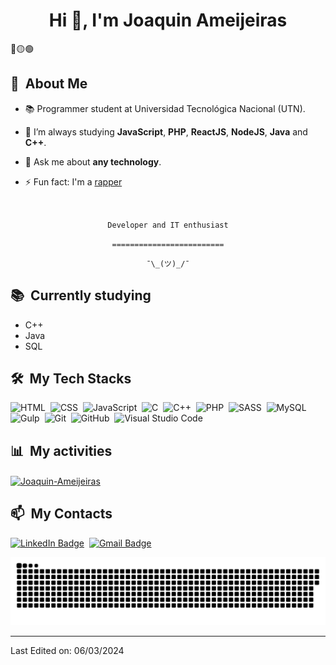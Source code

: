 <h1 align="center">Hi 👋, I'm Joaquin Ameijeiras</h1>

<div>
🔴🟡🟢

<br>

</div>


<div>

  ## 🧭 &nbsp;About Me

  - 📚 Programmer student at Universidad Tecnológica Nacional (UTN).
  <!-- - 🔭 I'm currently working on <a href="#">MyJob</a> -->

  - 🌱  I’m always studying **JavaScript**, **PHP**, **ReactJS**, **NodeJS**, **Java** and **C++**.

  - 💬 Ask me about **any technology**.

  - ⚡ Fun fact: I'm a <a href="https://en.wikipedia.org/wiki/Rapping">rapper</a>

  <br>
  

</div>


<div align="center">

  `Developer and IT enthusiast`
  <br>

  `=========================`
  <br>

  `¯\_(ツ)_/¯`
</div>


<div>

  ## 📚 &nbsp;Currently studying

  - C++
  - Java
  - SQL

</div>


<div>

  ## 🛠️ &nbsp;My Tech Stacks

  ![HTML](https://img.shields.io/badge/-HTML-0D1117?style=flat&logo=HTML5)&nbsp;
  ![CSS](https://img.shields.io/badge/-CSS-0D1117?style=flat&logo=CSS3&logoColor=1572B6)&nbsp;
  ![JavaScript](https://img.shields.io/badge/-JavaScript-0D1117?style=flat&logo=javascript)&nbsp;
  ![C](https://img.shields.io/badge/Programming_language-0D1117?logo=C)&nbsp;
  ![C++](https://img.shields.io/badge/C%2B%2B-0D1117?logo=C%2B%2B)&nbsp;
  ![PHP](https://img.shields.io/badge/PHP-0D1117?logo=PHP)&nbsp;
  ![SASS](https://img.shields.io/badge/SASS-0D1117?logo=SASS)&nbsp;
  ![MySQL](https://img.shields.io/badge/MySQL-0D1117?logo=MySQL)&nbsp;
  ![Gulp](https://img.shields.io/badge/Gulp-0D1117?logo=GULP)&nbsp;
  ![Git](https://img.shields.io/badge/-Git-0D1117?style=flat&logo=git)&nbsp;
  ![GitHub](https://img.shields.io/badge/-GitHub-0D1117?style=flat&logo=github)&nbsp;
  ![Visual Studio Code](https://img.shields.io/badge/-VS%20Code-0D1117?style=flat&logo=visual-studio-code&logoColor=007ACC)&nbsp;

</div>


<div>

  ## 📊 &nbsp;My activities
  <a href="https://github.com/Joaquin-Ameijeiras">
    <img align="center" alt="Joaquin-Ameijeiras" src="https://github-readme-stats.vercel.app/api/top-langs/?username=Joaquin-Ameijeiras&theme=midnight-purple&layout=compact&bg_color=0D1117&hide_border=true&count_private=true" />
  </a>
</div>

<div>

  ## 📫 &nbsp;My Contacts

  <!-- [![Portfolio Badge](https://img.shields.io/badge/-Portifolio-blueviolet?style=flat-square&logo=Portfolio&logoColor=white)](https://pepyn0.github.io/)&nbsp; -->
  [![LinkedIn Badge](https://img.shields.io/badge/-Joaquin_Ameijeiras-blue?style=flat-square&logo=Linkedin&logoColor=white&link=https://www.linkedin.com/in/joaquin-ameijeiras-493982250/)](https://www.linkedin.com/in/joaquin-ameijeiras-493982250/)&nbsp;
  [![Gmail Badge](https://img.shields.io/badge/-joacoprogramando@gmail.com-red?style=flat-square&logo=Gmail&logoColor=white)](mailto:joacoprogramando@gmail.com)&nbsp;

</div>


<!-- ![Snake animation](https://github.com/Pepyn0/Pepyn0/blob/output/github-contribution-grid-snake.svg) -->

<div>
  <img src="https://github.com/Pepyn0/Pepyn0/raw/output/github-contribution-grid-snake.svg" alt="snake"></center>
</div>

<!-- ## 📚 &nbsp;My Projects -->


------

Last Edited on: 06/03/2024
